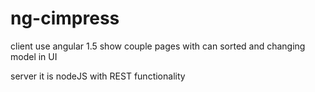 # ng-cimpress
client use angular 1.5
show couple pages with can sorted and changing model in UI


server it is nodeJS with REST functionality
